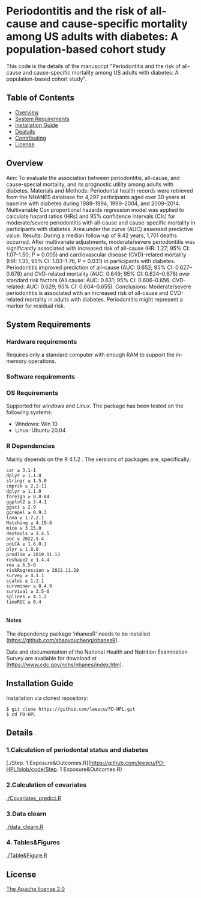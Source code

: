 Periodontitis and the risk of all-cause and cause-specific mortality among US adults with diabetes: A population-based cohort study
==============================

This code is the details of the manuscript "Periodontitis and the risk of all-cause and cause-specific mortality among US adults with diabetes: A population-based cohort study".


## Table of Contents

- [Overview](#overview)
- [System Requirements](#system-requirements)
- [Installation Guide](#installation-guide)
- [Deatails](#details)
- [Contributing](#contributing)
- [License](#license)
 
## Overview

Aim: To evaluate the association between periodontitis, all-cause, and cause-special mortality, and its prognostic utility among adults with diabetes. 
Materials and Methods: Periodontal health records were retrieved from the NHANES database for 4,297 participants aged over 30 years at baseline with diabetes during 1988–1994, 1999–2004, and 2009–2014. Multivariable Cox proportional hazards regression model was applied to calculate hazard ratios (HRs) and 95% confidence intervals (CIs) for moderate/severe periodontitis with all-cause and cause-specific mortality in participants with diabetes. Area under the curve (AUC) assessed predictive value.
Results: During a median follow-up of 9.42 years, 1,701 deaths occurred. After multivariate adjustments, moderate/severe periodontitis was significantly associated with increased risk of all-cause (HR: 1.27; 95% CI: 1.07–1.50; P = 0.005) and cardiovascular disease (CVD)-related mortality (HR: 1.35, 95% CI: 1.03–1.76, P = 0.031) in participants with diabetes. Periodontitis improved prediction of all-cause (AUC: 0.652; 95% CI: 0.627–0.676) and CVD-related mortality (AUC: 0.649; 95% CI: 0.624–0.676) over standard risk factors (All cause: AUC: 0.631; 95% CI: 0.606–0.656. CVD-related: AUC: 0.629; 95% CI: 0.604–0.655).
Conclusions: Moderate/severe periodontitis is associated with an increased risk of all-cause and CVD-related mortality in adults with diabetes. Periodontitis might represent a marker for residual risk.


## System Requirements
### Hardware requirements
Requires only a standard computer with enough RAM to support the in-memory operations.

### Software requirements
### OS Requirements
Supported for *windows* and *Linux*. The package has been tested on the following systems:
+ Windows: Win 10
+ Linux: Ubuntu 20.04

### R Dependencies
Mainly depends on the R 4.1.2  . The versions of packages are, specifically:

```
car ≥ 3.1-1
dplyr ≥ 1.1.0
stringr ≥ 1.5.0
cmprsk ≥ 2.2-11
dplyr ≥ 1.1.0
foreign ≥ 0.8-84
ggplot2 ≥ 3.4.1
ggsci ≥ 2.9
ggrepel ≥ 0.9.3
lava ≥ 1.7.2.1
Matching ≥ 4.10-8
mice ≥ 3.15.0
devtools ≥ 2.4.5
pec ≥ 2022.5.4
poLCA ≥ 1.6.0.1
plyr ≥ 1.8.8
prodlim ≥ 2019.11.13
reshape2 ≥ 1.4.4
rms ≥ 6.5-0
riskRegression ≥ 2022.11.28
survey ≥ 4.1.1
scales ≥ 1.2.1
survminer ≥ 0.4.9
survival ≥ 3.5-0
splines ≥ 4.1.2
timeROC ≥ 0.4


```
#### Notes


The dependency package 'nhanesR' needs to be installed (https://github.com/shaoyoucheng/nhanesR).

Data and documentation of the National Health and Nutrition Examination Survey are available for download at [https://www.cdc.gov/nchs/nhanes/index.htm].


## Installation Guide

Installation via cloned repository:

```
$ git clone https://github.com/leescu/PD-HPL.git
$ cd PD-HPL
```


## Details

### 1.Calculation of periodontal status and diabetes

[./Step. 1 Exposure&Outcomes.R](https://github.com/leescu/PD-HPL/blob/code/Step. 1 Exposure&Outcomes.R)

### 2.Calculation of covariates

[./Covariates_predict.R](https://github.com/leescu/PD-HPL/blob/main/Covariates_predict.R)

 
### 3.Data clearn

[./data_clearn.R](https://github.com/leescu/PD-DM/blob/main/data_clearn.R)


### 4. Tables&Figures

[./Table&Figure.R](https://github.com/leescu/PD-DM/blob/main/Table%26Figure.R)


## License

[The Apache license 2.0](LICENCE.md)
